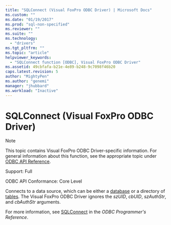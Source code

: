 ```yaml
---
title: "SQLConnect (Visual FoxPro ODBC Driver) | Microsoft Docs"
ms.custom: ""
ms.date: "01/19/2017"
ms.prod: "sql-non-specified"
ms.reviewer: ""
ms.suite: ""
ms.technology: 
  - "drivers"
ms.tgt_pltfrm: ""
ms.topic: "article"
helpviewer_keywords: 
  - "SQLConnect function [ODBC], Visual FoxPro ODBC Driver"
ms.assetid: 49cbfafa-b21e-4e89-b248-9c7098f46b20
caps.latest.revision: 5
author: "MightyPen"
ms.author: "genemi"
manager: "jhubbard"
ms.workload: "Inactive"
---
```

# SQLConnect (Visual FoxPro ODBC Driver)
> [!NOTE]  
>  This topic contains Visual FoxPro ODBC Driver-specific information. For general information about this function, see the appropriate topic under [ODBC API Reference](../../odbc/reference/syntax/odbc-api-reference.md).  
  
 Support: Full  
  
 ODBC API Conformance: Core Level  
  
 Connects to a data source, which can be either a [database](../../odbc/microsoft/visual-foxpro-terminology.md) or a directory of [tables](../../odbc/microsoft/visual-foxpro-terminology.md). The Visual FoxPro ODBC Driver ignores the *szUID*, *cbUID*, *szAuthStr*, and *cbAuthStr* arguments.  
  
 For more information, see [SQLConnect](../../odbc/reference/syntax/sqlconnect-function.md) in the *ODBC Programmer's Reference*.
